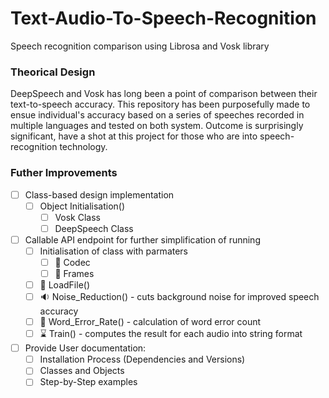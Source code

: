 # Text-Audio-To-Speech-Recognition
Speech recognition comparison using Librosa and Vosk library

### Theorical Design
DeepSpeech and Vosk has long been a point of comparison between their text-to-speech accuracy. This repository has been purposefully made to ensue individual's accuracy based on a series of speeches recorded in multiple languages and tested on both system. Outcome is surprisingly significant, have a shot at this project for those who are into speech-recognition technology.

### Futher Improvements
- [ ] Class-based design implementation
    - [ ] Object Initialisation()
        - [ ] Vosk Class
        - [ ] DeepSpeech Class
- [ ] Callable API endpoint for further simplification of running
    - [ ] Initialisation of class with parmaters 
        - [ ] :file_folder: Codec
        - [ ] :black_square_button: Frames
    - [ ] :file_folder: LoadFile()
    - [ ] :sound: Noise_Reduction() - cuts background noise for improved speech accuracy
    - [ ] :arrows_counterclockwise: Word_Error_Rate() - calculation of word error count
    - [ ] :hourglass: Train() - computes the result for each audio into string format
- [ ] Provide User documentation:
    - [ ] Installation Process (Dependencies and Versions)
    - [ ] Classes and Objects
    - [ ] Step-by-Step examples
